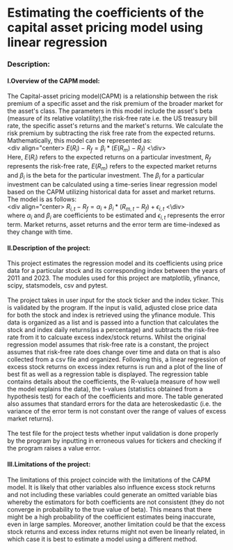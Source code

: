 # Estimating the coefficients of the capital asset pricing model using linear regression
### Description:
#### I.Overview of the CAPM model: <br>
The Capital-asset pricing model(CAPM) is a relationship between the risk premium of a specific asset and the risk premium of the broader market for the asset's class. The parameters in this model include the asset's beta (measure of its relative volatility),the risk-free rate i.e. the US treasury bill rate, the specific asset's returns and the market's returns. We calculate the risk premium by subtracting the risk free rate from the expected returns. Mathematically, this model can be represented as: <br>
                                         <div align="center> $E(R_i)-R_f=\beta_i*(E(R_m)-R_f)$ <\div> <br> 
Here, $E(R_i)$ refers to the expected returns on a particular investment, $R_f$ represents the risk-free rate, $E(R_m)$ refers to the expected market returns and $\beta_i$ is the beta for the particular investment. The $\beta_i$ for a particular investment can be calculated using a time-series linear regression model based on the CAPM utilizing historical data for asset and market returns. The model is as follows: <br>
                                         <div align="center> $R_{i,t}-R_f=\alpha_i+\beta_i*(R_{m,t}-R_f)+\epsilon_{i,t}$ <\div> <br>
where $\alpha_i$ and $\beta_i$ are coefficients to be estimated and $\epsilon_{i,t}$ represents the error term. Market returns, asset returns and the error term are time-indexed as they change with time. <br>

#### II.Description of the project: <br>
This project estimates the regression model and its coefficients using price data for a particular stock and its corresponding index between the years of 2011 and 2023. The modules used for this project are matplotlib, yfinance, scipy, statsmodels, csv and pytest. <br> <br>
The project takes in user input for the stock ticker and the index ticker. This is validated by the program. If the input is valid, adjusted close price data for both the stock and index is retrieved using the yfinance module. This data is organized as a list and is passed into a function that calculates the stock and index daily returns(as a percentage) and subtracts the risk-free rate from it to calcuate excess index/stock returns. Whilst the original regression model assumes that risk-free rate is a constant, the project assumes that risk-free rate does change over time and data on that is also collected from a csv file and organized. Following this, a linear regression of excess stock returns on excess index returns is run and a plot of the line of best fit as well as a regression table is displayed. The regression table contains details about the coefficients, the R-value(a measure of how well the model explains the data), the t-values (statistics obtained from a hypothesis test) for each of the coefficients and more. The table generated also assumes that standard errors for the data are heteroskedastic (i.e. the variance of the error term is not constant over the range of values of excess market returns). <br> <br>
The test file for the project tests whether input validation is done properly by the program by inputting in erroneous values for tickers and checking if the program raises a value error. <br>

#### III.Limitations of the project: <br>
The limitations of this project coincide with the limitations of the CAPM model. It is likely that other variables also influence excess stock returns and not including these variables could generate an omitted variable bias whereby the estimators for both coefficients are not consistent (they do not converge in probability to the true value of beta). This means that there might be a high probability of the coefficient estimates being inaccurate, even in large samples. Moreover, another limitation could be that the excess stock returns and excess index returns might not even be linearly related, in which case it is best to estimate a model using a different method.
